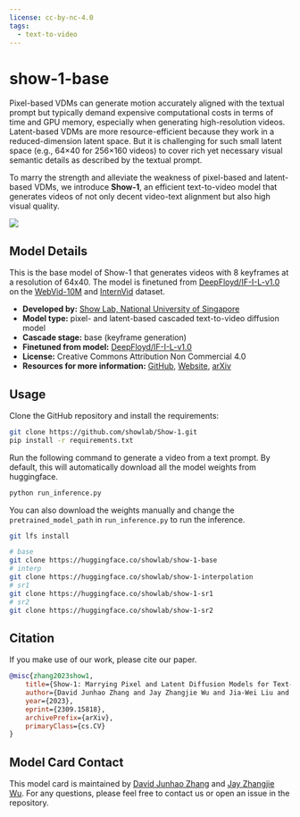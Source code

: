 ```yaml
---
license: cc-by-nc-4.0
tags: 
  - text-to-video
---
```


# show-1-base

Pixel-based VDMs can generate motion accurately aligned with the textual prompt but typically demand expensive computational costs in terms of time and GPU memory, especially when generating high-resolution videos. Latent-based VDMs are more resource-efficient because they work in a reduced-dimension latent space. But it is challenging for such small latent space (e.g., 64×40 for 256×160 videos) to cover rich yet necessary visual semantic details as described by the textual prompt. 

To marry the strength and alleviate the weakness of pixel-based and latent-based VDMs, we introduce **Show-1**, an efficient text-to-video model that generates videos of not only decent video-text alignment but also high visual quality.

![](https://showlab.github.io/Show-1/assets/images/method.png)

## Model Details

This is the base model of Show-1 that generates videos with 8 keyframes at a resolution of 64x40. The model is finetuned from [DeepFloyd/IF-I-L-v1.0](https://huggingface.co/DeepFloyd/IF-I-L-v1.0) on the [WebVid-10M](https://maxbain.com/webvid-dataset/) and [InternVid](https://huggingface.co/datasets/OpenGVLab/InternVid) dataset.

- **Developed by:** [Show Lab, National University of Singapore](https://sites.google.com/view/showlab/home?authuser=0)
- **Model type:** pixel- and latent-based cascaded text-to-video diffusion model
- **Cascade stage:** base (keyframe generation)
- **Finetuned from model:** [DeepFloyd/IF-I-L-v1.0](https://huggingface.co/DeepFloyd/IF-I-L-v1.0)
- **License:** Creative Commons Attribution Non Commercial 4.0
- **Resources for more information:** [GitHub](https://github.com/showlab/Show-1), [Website](https://showlab.github.io/Show-1/), [arXiv](https://arxiv.org/abs/2309.15818)

## Usage

Clone the GitHub repository and install the requirements:

```bash
git clone https://github.com/showlab/Show-1.git
pip install -r requirements.txt
```

Run the following command to generate a video from a text prompt. By default, this will automatically download all the model weights from huggingface. 

```bash
python run_inference.py
```

You can also download the weights manually and change the `pretrained_model_path` in `run_inference.py` to run the inference. 

```bash
git lfs install

# base
git clone https://huggingface.co/showlab/show-1-base
# interp
git clone https://huggingface.co/showlab/show-1-interpolation
# sr1
git clone https://huggingface.co/showlab/show-1-sr1
# sr2
git clone https://huggingface.co/showlab/show-1-sr2

```

## Citation

If you make use of our work, please cite our paper.
```bibtex
@misc{zhang2023show1,
    title={Show-1: Marrying Pixel and Latent Diffusion Models for Text-to-Video Generation}, 
    author={David Junhao Zhang and Jay Zhangjie Wu and Jia-Wei Liu and Rui Zhao and Lingmin Ran and Yuchao Gu and Difei Gao and Mike Zheng Shou},
    year={2023},
    eprint={2309.15818},
    archivePrefix={arXiv},
    primaryClass={cs.CV}
}
```

## Model Card Contact

This model card is maintained by [David Junhao Zhang](https://junhaozhang98.github.io/) and [Jay Zhangjie Wu](https://jayzjwu.github.io/). For any questions, please feel free to contact us or open an issue in the repository.